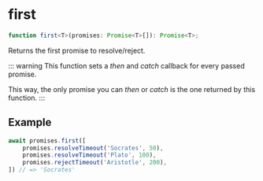 # first

```ts
function first<T>(promises: Promise<T>[]): Promise<T>;
```

Returns the first promise to resolve/reject.

::: warning
This function sets a *then* and *catch* callback for every passed promise.

This way, the only promise you can *then* or *catch* is the one returned by this function.
:::

## Example

```ts
await promises.first([
    promises.resolveTimeout('Socrates', 50),
    promises.resolveTimeout('Plato', 100),
    promises.rejectTimeout('Aristotle', 200),
]) // => 'Socrates'
```
